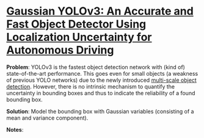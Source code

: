 
# [Gaussian YOLOv3: An Accurate and Fast Object Detector Using Localization Uncertainty for Autonomous Driving](https://arxiv.org/pdf/1904.04620.pdf)

**Problem**: YOLOv3 is the fastest object detection network with (kind of) state-of-the-art performance. This goes even for small objects (a weakness of previous YOLO networks) due to the newly introduced [multi-scale object detection](https://d2l.ai/chapter_computer-vision/multiscale-object-detection.html). However, there is no intrinsic mechanism to quantify the uncertainty in bounding boxes and thus to indicate the reliability of a found bounding box.

**Solution**: Model the bounding box with Gaussian variables (consisting of a mean and variance component).

**Notes**:
